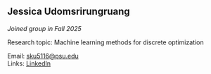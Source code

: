 ## Jessica Udomsrirungruang

_Joined group in Fall 2025_

Research topic: Machine learning methods for discrete optimization

Email: <sku5116@psu.edu>\
Links:
[LinkedIn](https://www.linkedin.com/in/sujessada/)
